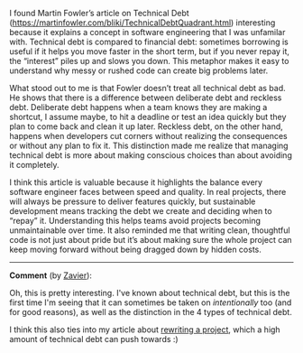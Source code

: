 I found Martin Fowler’s article on Technical Debt (https://martinfowler.com/bliki/TechnicalDebtQuadrant.html) interesting because it explains a concept in software engineering that I was unfamilar with. Technical debt is compared to financial debt: sometimes borrowing is useful if it helps you move faster in the short term, but if you never repay it, the “interest” piles up and slows you down. This metaphor makes it easy to understand why messy or rushed code can create big problems later.  

What stood out to me is that Fowler doesn’t treat all technical debt as bad. He shows that there is a difference between deliberate debt and reckless debt. Deliberate debt happens when a team knows they are making a shortcut, I assume maybe, to hit a deadline or test an idea quickly but they plan to come back and clean it up later. Reckless debt, on the other hand, happens when developers cut corners without realizing the consequences or without any plan to fix it. This distinction made me realize that managing technical debt is more about making conscious choices than about avoiding it completely.  

I think this article is valuable because it highlights the balance every software engineer faces between speed and quality. In real projects, there will always be pressure to deliver features quickly, but sustainable development means tracking the debt we create and deciding when to “repay” it. Understanding this helps teams avoid projects becoming unmaintainable over time. It also reminded me that writing clean, thoughtful code is not just about pride but it’s about making sure the whole project can keep moving forward without being dragged down by hidden costs.

---

**Comment** (by [Zavier](https://github.com/zs-5)):

Oh, this is pretty interesting. I've known about technical debt, but this is the first time I'm seeing that it can sometimes be taken on *intentionally* too (and for good reasons), as well as the distinction in the 4 types of technical debt.

I think this also ties into my article about [rewriting a project](https://github.com/agile-students-fall2025/2-git-practice-zs-5), which a high amount of technical debt can push towards :)
